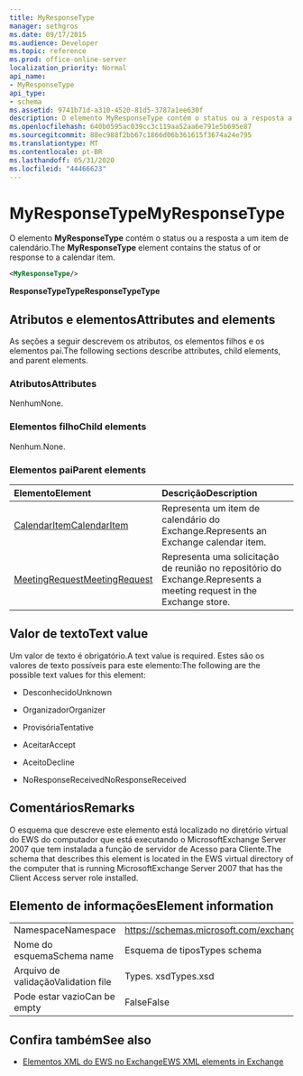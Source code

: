 ```yaml
---
title: MyResponseType
manager: sethgros
ms.date: 09/17/2015
ms.audience: Developer
ms.topic: reference
ms.prod: office-online-server
localization_priority: Normal
api_name:
- MyResponseType
api_type:
- schema
ms.assetid: 9741b71d-a310-4520-81d5-3787a1ee630f
description: O elemento MyResponseType contém o status ou a resposta a um item de calendário.
ms.openlocfilehash: 640b0595ac039cc3c119aa52aa6e791e5b695e87
ms.sourcegitcommit: 88ec988f2bb67c1866d06b361615f3674a24e795
ms.translationtype: MT
ms.contentlocale: pt-BR
ms.lasthandoff: 05/31/2020
ms.locfileid: "44466623"
---
```

# <a name="myresponsetype"></a><span data-ttu-id="c3c9e-103">MyResponseType</span><span class="sxs-lookup"><span data-stu-id="c3c9e-103">MyResponseType</span></span>

<span data-ttu-id="c3c9e-104">O elemento **MyResponseType** contém o status ou a resposta a um item de calendário.</span><span class="sxs-lookup"><span data-stu-id="c3c9e-104">The **MyResponseType** element contains the status of or response to a calendar item.</span></span> 
  
```xml
<MyResponseType/>
```

 <span data-ttu-id="c3c9e-105">**ResponseTypeType**</span><span class="sxs-lookup"><span data-stu-id="c3c9e-105">**ResponseTypeType**</span></span>
## <a name="attributes-and-elements"></a><span data-ttu-id="c3c9e-106">Atributos e elementos</span><span class="sxs-lookup"><span data-stu-id="c3c9e-106">Attributes and elements</span></span>

<span data-ttu-id="c3c9e-107">As seções a seguir descrevem os atributos, os elementos filhos e os elementos pai.</span><span class="sxs-lookup"><span data-stu-id="c3c9e-107">The following sections describe attributes, child elements, and parent elements.</span></span>
  
### <a name="attributes"></a><span data-ttu-id="c3c9e-108">Atributos</span><span class="sxs-lookup"><span data-stu-id="c3c9e-108">Attributes</span></span>

<span data-ttu-id="c3c9e-109">Nenhum</span><span class="sxs-lookup"><span data-stu-id="c3c9e-109">None.</span></span>
  
### <a name="child-elements"></a><span data-ttu-id="c3c9e-110">Elementos filho</span><span class="sxs-lookup"><span data-stu-id="c3c9e-110">Child elements</span></span>

<span data-ttu-id="c3c9e-111">Nenhum.</span><span class="sxs-lookup"><span data-stu-id="c3c9e-111">None.</span></span>
  
### <a name="parent-elements"></a><span data-ttu-id="c3c9e-112">Elementos pai</span><span class="sxs-lookup"><span data-stu-id="c3c9e-112">Parent elements</span></span>

|<span data-ttu-id="c3c9e-113">**Elemento**</span><span class="sxs-lookup"><span data-stu-id="c3c9e-113">**Element**</span></span>|<span data-ttu-id="c3c9e-114">**Descrição**</span><span class="sxs-lookup"><span data-stu-id="c3c9e-114">**Description**</span></span>|
|:-----|:-----|
|[<span data-ttu-id="c3c9e-115">CalendarItem</span><span class="sxs-lookup"><span data-stu-id="c3c9e-115">CalendarItem</span></span>](calendaritem.md) <br/> |<span data-ttu-id="c3c9e-116">Representa um item de calendário do Exchange.</span><span class="sxs-lookup"><span data-stu-id="c3c9e-116">Represents an Exchange calendar item.</span></span>  <br/> |
|[<span data-ttu-id="c3c9e-117">MeetingRequest</span><span class="sxs-lookup"><span data-stu-id="c3c9e-117">MeetingRequest</span></span>](meetingrequest.md) <br/> |<span data-ttu-id="c3c9e-118">Representa uma solicitação de reunião no repositório do Exchange.</span><span class="sxs-lookup"><span data-stu-id="c3c9e-118">Represents a meeting request in the Exchange store.</span></span>  <br/> |
   
## <a name="text-value"></a><span data-ttu-id="c3c9e-119">Valor de texto</span><span class="sxs-lookup"><span data-stu-id="c3c9e-119">Text value</span></span>

<span data-ttu-id="c3c9e-120">Um valor de texto é obrigatório.</span><span class="sxs-lookup"><span data-stu-id="c3c9e-120">A text value is required.</span></span> <span data-ttu-id="c3c9e-121">Estes são os valores de texto possíveis para este elemento:</span><span class="sxs-lookup"><span data-stu-id="c3c9e-121">The following are the possible text values for this element:</span></span>
  
- <span data-ttu-id="c3c9e-122">Desconhecido</span><span class="sxs-lookup"><span data-stu-id="c3c9e-122">Unknown</span></span>
    
- <span data-ttu-id="c3c9e-123">Organizador</span><span class="sxs-lookup"><span data-stu-id="c3c9e-123">Organizer</span></span>
    
- <span data-ttu-id="c3c9e-124">Provisória</span><span class="sxs-lookup"><span data-stu-id="c3c9e-124">Tentative</span></span>
    
- <span data-ttu-id="c3c9e-125">Aceitar</span><span class="sxs-lookup"><span data-stu-id="c3c9e-125">Accept</span></span>
    
- <span data-ttu-id="c3c9e-126">Aceito</span><span class="sxs-lookup"><span data-stu-id="c3c9e-126">Decline</span></span>
    
- <span data-ttu-id="c3c9e-127">NoResponseReceived</span><span class="sxs-lookup"><span data-stu-id="c3c9e-127">NoResponseReceived</span></span>
    
## <a name="remarks"></a><span data-ttu-id="c3c9e-128">Comentários</span><span class="sxs-lookup"><span data-stu-id="c3c9e-128">Remarks</span></span>

<span data-ttu-id="c3c9e-129">O esquema que descreve este elemento está localizado no diretório virtual do EWS do computador que está executando o MicrosoftExchange Server 2007 que tem instalada a função de servidor de Acesso para Cliente.</span><span class="sxs-lookup"><span data-stu-id="c3c9e-129">The schema that describes this element is located in the EWS virtual directory of the computer that is running MicrosoftExchange Server 2007 that has the Client Access server role installed.</span></span>
  
## <a name="element-information"></a><span data-ttu-id="c3c9e-130">Elemento de informações</span><span class="sxs-lookup"><span data-stu-id="c3c9e-130">Element information</span></span>

|||
|:-----|:-----|
|<span data-ttu-id="c3c9e-131">Namespace</span><span class="sxs-lookup"><span data-stu-id="c3c9e-131">Namespace</span></span>  <br/> |https://schemas.microsoft.com/exchange/services/2006/types  <br/> |
|<span data-ttu-id="c3c9e-132">Nome do esquema</span><span class="sxs-lookup"><span data-stu-id="c3c9e-132">Schema name</span></span>  <br/> |<span data-ttu-id="c3c9e-133">Esquema de tipos</span><span class="sxs-lookup"><span data-stu-id="c3c9e-133">Types schema</span></span>  <br/> |
|<span data-ttu-id="c3c9e-134">Arquivo de validação</span><span class="sxs-lookup"><span data-stu-id="c3c9e-134">Validation file</span></span>  <br/> |<span data-ttu-id="c3c9e-135">Types. xsd</span><span class="sxs-lookup"><span data-stu-id="c3c9e-135">Types.xsd</span></span>  <br/> |
|<span data-ttu-id="c3c9e-136">Pode estar vazio</span><span class="sxs-lookup"><span data-stu-id="c3c9e-136">Can be empty</span></span>  <br/> |<span data-ttu-id="c3c9e-137">False</span><span class="sxs-lookup"><span data-stu-id="c3c9e-137">False</span></span>  <br/> |
   
## <a name="see-also"></a><span data-ttu-id="c3c9e-138">Confira também</span><span class="sxs-lookup"><span data-stu-id="c3c9e-138">See also</span></span>



- [<span data-ttu-id="c3c9e-139">Elementos XML do EWS no Exchange</span><span class="sxs-lookup"><span data-stu-id="c3c9e-139">EWS XML elements in Exchange</span></span>](ews-xml-elements-in-exchange.md)

